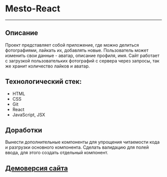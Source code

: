 # Mesto-React
--------
## Описание
Проект представляет собой приложение, где можно делиться фотографиями, лайкать их, добавлять новые. Пользователь может изменить свои данные - аватар, описание профиля, имя. Сайт работает с загрузкой пользовательких фотографий с сервера через запросы, так же хранит количество лайков и аватар.
## Технологический стек:
* HTML
* CSS
* Git
* React
* JavaScript, JSX
## Доработки
Вынести дополнительные компоненты для упрощения читаемости кода и разгрузки основного компонента. Сделать валидацию для полей ввода, для этого создать отдельный компонент.
 ## [Демоверсия сайта](https://anastasiyaesakova.github.io/mesto-react)
